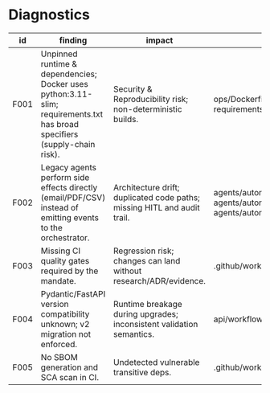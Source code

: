 # Diagnostics

| id | finding | impact | evidence | status | fix_id | plan_id | adr_id | research_doc | changeset_path |
|---|---|---|---|---|---|---|---|---|---|
| F001 | Unpinned runtime & dependencies; Docker uses python:3.11-slim; requirements.txt has broad specifiers (supply-chain risk). | Security & Reproducibility risk; non-deterministic builds. | ops/Dockerfile, requirements.txt, requirements-dev.txt | open | P001 | ADR-001 | modernization/research/F001.md | modernization/changes/001-runtime-deps |  |
| F002 | Legacy agents perform side effects directly (email/PDF/CSV) instead of emitting events to the orchestrator. | Architecture drift; duplicated code paths; missing HITL and audit trail. | agents/autonomous_report_agent.py, agents/autonomous_email_agent.py, agents/autonomous_research_agent.py | open | P002 | ADR-002 | modernization/research/F002.md | modernization/changes/002-guardrails-event-bus |  |
| F003 | Missing CI quality gates required by the mandate. | Regression risk; changes can land without research/ADR/evidence. | .github/workflows/ci_cd.yml | open | P003 | ADR-003 | modernization/research/F003.md | modernization/changes/003-ci-gates-sbom |  |
| F004 | Pydantic/FastAPI version compatibility unknown; v2 migration not enforced. | Runtime breakage during upgrades; inconsistent validation semantics. | api/workflow_api.py | open |  |  |  |  |  |
| F005 | No SBOM generation and SCA scan in CI. | Undetected vulnerable transitive deps. | .github/workflows/ci_cd.yml | open | P003 | ADR-003 | modernization/research/F003.md | modernization/changes/003-ci-gates-sbom |  |